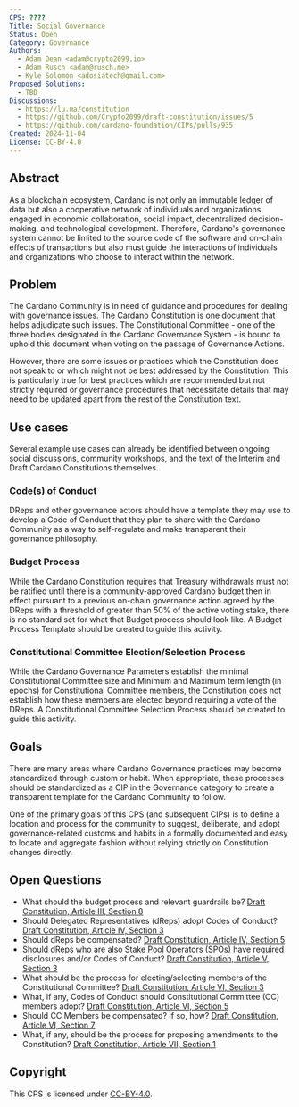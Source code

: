 ```yaml
---
CPS: ????
Title: Social Governance
Status: Open
Category: Governance
Authors:
  - Adam Dean <adam@crypto2099.io>
  - Adam Rusch <adam@rusch.me>
  - Kyle Solomon <adosiatech@gmail.com>
Proposed Solutions:
  - TBD
Discussions:
  - https://lu.ma/constitution
  - https://github.com/Crypto2099/draft-constitution/issues/5
  - https://github.com/cardano-foundation/CIPs/pulls/935
Created: 2024-11-04
License: CC-BY-4.0
---
```


## Abstract

As a blockchain ecosystem, Cardano is not only an immutable ledger of data but
also a cooperative network of individuals and organizations engaged in economic
collaboration, social impact, decentralized decision-making, and technological
development. Therefore, Cardano's governance system cannot be limited to the
source code of the software and on-chain effects of transactions but also must
guide the interactions of individuals and organizations who choose to interact
within the network.

## Problem

The Cardano Community is in need of guidance and procedures for dealing with
governance issues. The Cardano Constitution is one document that helps
adjudicate such issues. The Constitutional Committee - one of the three bodies
designated in the Cardano Governance System - is bound to uphold this document
when voting on the passage of Governance Actions.

However, there are some issues or practices which the Constitution does not
speak to or which might not be best addressed by the Constitution. This is
particularly true for best practices which are recommended but not strictly
required or governance procedures that necessitate details that may need to be
updated apart from the rest of the Constitution text.

## Use cases

Several example use cases can already be identified between ongoing social
discussions, community workshops, and the text of the Interim and Draft Cardano
Constitutions themselves.

### Code(s) of Conduct

DReps and other governance actors should have a template they may use to develop
a Code of Conduct that they plan to share with the Cardano Community as a way to
self-regulate and make transparent their governance philosophy.

### Budget Process

While the Cardano Constitution requires that Treasury withdrawals must not be
ratified until there is a community-approved Cardano budget then in effect
pursuant to a previous on-chain governance action agreed by the DReps with a
threshold of greater than 50% of the active voting stake, there is no standard
set for what that Budget process should look like. A Budget Process Template
should be created to guide this activity.

### Constitutional Committee Election/Selection Process

While the Cardano Governance Parameters establish the minimal Constitutional
Committee size and Minimum and Maximum term length (in epochs) for
Constitutional Committee members, the Constitution does not establish how these
members are elected beyond requiring a vote of the DReps. A Constitutional
Committee Selection Process should be created to guide this activity.

## Goals

There are many areas where Cardano Governance practices may become standardized
through custom or habit. When appropriate, these processes should be
standardized as a CIP in the Governance category to create a transparent
template for the Cardano Community to follow.

One of the primary goals of this CPS (and subsequent CIPs) is to define a
location and process for the community to suggest, deliberate, and adopt
governance-related customs and habits in a formally documented and easy to
locate and aggregate fashion without relying strictly on Constitution changes
directly.

## Open Questions

* What should the budget process and relevant guardrails be?
  [Draft Constitution, Article III, Section 8](https://github.com/Crypto2099/draft-constitution/blob/d7b3ff919418632afba7bb8aa43e6a4fe08bc470/CONSTITUTION.md#section-8)
* Should Delegated Representatives (dReps) adopt Codes of Conduct?
  [Draft Constitution, Article IV, Section 3](https://github.com/Crypto2099/draft-constitution/blob/d7b3ff919418632afba7bb8aa43e6a4fe08bc470/CONSTITUTION.md#section-3-2)
* Should dReps be compensated?
  [Draft Constitution, Article IV, Section 5](https://github.com/Crypto2099/draft-constitution/blob/d7b3ff919418632afba7bb8aa43e6a4fe08bc470/CONSTITUTION.md#section-5-1)
* Should dReps who are also Stake Pool Operators (SPOs) have required
  disclosures and/or Codes of Conduct?
  [Draft Constitution, Article V, Section 3](https://github.com/Crypto2099/draft-constitution/blob/d7b3ff919418632afba7bb8aa43e6a4fe08bc470/CONSTITUTION.md#section-3-3)
* What should be the process for electing/selecting members of the
  Constitutional Committee?
  [Draft Constitution, Article VI, Section 3](https://github.com/Crypto2099/draft-constitution/blob/d7b3ff919418632afba7bb8aa43e6a4fe08bc470/CONSTITUTION.md#section-3-4)
* What, if any, Codes of Conduct should Constitutional Committee (CC) members
  adopt?
  [Draft Constitution, Article VI, Section 5](https://github.com/Crypto2099/draft-constitution/blob/d7b3ff919418632afba7bb8aa43e6a4fe08bc470/CONSTITUTION.md#section-5-2)
* Should CC Members be compensated? If so, how?
  [Draft Constitution, Article VI, Section 7](https://github.com/Crypto2099/draft-constitution/blob/d7b3ff919418632afba7bb8aa43e6a4fe08bc470/CONSTITUTION.md#section-7-1)
* What, if any, should be the process for proposing amendments to the
  Constitution?
  [Draft Constitution, Article VII, Section 1](https://github.com/Crypto2099/draft-constitution/blob/d7b3ff919418632afba7bb8aa43e6a4fe08bc470/CONSTITUTION.md#section-1-6)

## Copyright

This CPS is licensed under
[CC-BY-4.0](https://creativecommons.org/licenses/by/4.0/legalcode).

